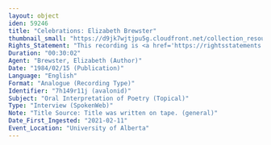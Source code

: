 ```yaml
---
layout: object
iden: 59246
title: "Celebrations: Elizabeth Brewster"
thumbnail_small: "https://d9jk7wjtjpu5g.cloudfront.net/collection_resource_files/thumbnails/000/134/059/small/audio-default.png?1640838321"
Rights_Statement: "This recording is <a href='https://rightsstatements.org/page/InC/1.0/?language=en'>In Copyright</a> and is made available for non-commercial research and educational purposes, with permission from the rights holder(s). The University of Alberta wishes to hear from any copyright owner, or their representative, who believes that this recording has been used without authorization. Please contact <a href='mailto:erahelp@ualberta.ca'>erahelp@ualberta.ca</a>. You may display/perform this material for non-commercial research or teaching purposes. For all other reproduction, performance or distribution uses, please contact the copyright holders"
Duration: "00:30:02"
Agent: "Brewster, Elizabeth (Author)"
Date: "1984/02/15 (Publication)"
Language: "English"
Format: "Analogue (Recording Type)"
Identifier: "7h149r11j (avalonid)"
Subject: "Oral Interpretation of Poetry (Topical)"
Type: "Interview (SpokenWeb)"
Note: "Title Source: Title was written on tape. (general)"
Date_First_Ingested: "2021-02-11"
Event_Location: "University of Alberta"
---
```


